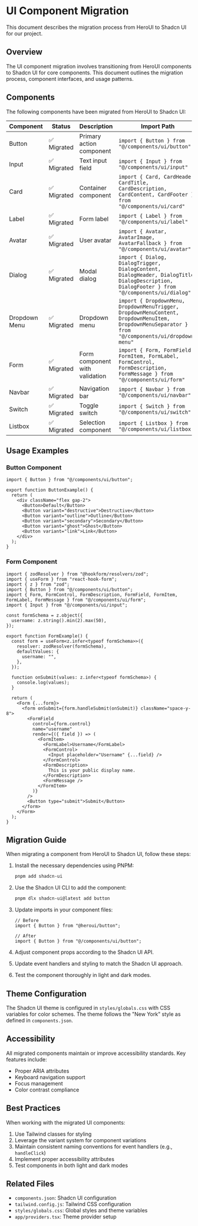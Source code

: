 # UI Component Migration

This document describes the migration process from HeroUI to Shadcn UI for our project.

## Overview

The UI component migration involves transitioning from HeroUI components to Shadcn UI for core components. This document outlines the migration process, component interfaces, and usage patterns.

## Components

The following components have been migrated from HeroUI to Shadcn UI:

| Component | Status | Description | Import Path |
|-----------|--------|-------------|------------|
| Button | ✅ Migrated | Primary action component | `import { Button } from "@/components/ui/button"` |
| Input | ✅ Migrated | Text input field | `import { Input } from "@/components/ui/input"` |
| Card | ✅ Migrated | Container component | `import { Card, CardHeader, CardTitle, CardDescription, CardContent, CardFooter } from "@/components/ui/card"` |
| Label | ✅ Migrated | Form label | `import { Label } from "@/components/ui/label"` |
| Avatar | ✅ Migrated | User avatar | `import { Avatar, AvatarImage, AvatarFallback } from "@/components/ui/avatar"` |
| Dialog | ✅ Migrated | Modal dialog | `import { Dialog, DialogTrigger, DialogContent, DialogHeader, DialogTitle, DialogDescription, DialogFooter } from "@/components/ui/dialog"` |
| Dropdown Menu | ✅ Migrated | Dropdown menu | `import { DropdownMenu, DropdownMenuTrigger, DropdownMenuContent, DropdownMenuItem, DropdownMenuSeparator } from "@/components/ui/dropdown-menu"` |
| Form | ✅ Migrated | Form component with validation | `import { Form, FormField, FormItem, FormLabel, FormControl, FormDescription, FormMessage } from "@/components/ui/form"` |
| Navbar | ✅ Migrated | Navigation bar | `import { Navbar } from "@/components/ui/navbar"` |
| Switch | ✅ Migrated | Toggle switch | `import { Switch } from "@/components/ui/switch"` |
| Listbox | ✅ Migrated | Selection component | `import { Listbox } from "@/components/ui/listbox"` |

## Usage Examples

### Button Component

```tsx
import { Button } from "@/components/ui/button";

export function ButtonExample() {
  return (
    <div className="flex gap-2">
      <Button>Default</Button>
      <Button variant="destructive">Destructive</Button>
      <Button variant="outline">Outline</Button>
      <Button variant="secondary">Secondary</Button>
      <Button variant="ghost">Ghost</Button>
      <Button variant="link">Link</Button>
    </div>
  );
}
```

### Form Component

```tsx
import { zodResolver } from "@hookform/resolvers/zod";
import { useForm } from "react-hook-form";
import { z } from "zod";
import { Button } from "@/components/ui/button";
import { Form, FormControl, FormDescription, FormField, FormItem, FormLabel, FormMessage } from "@/components/ui/form";
import { Input } from "@/components/ui/input";

const formSchema = z.object({
  username: z.string().min(2).max(50),
});

export function FormExample() {
  const form = useForm<z.infer<typeof formSchema>>({
    resolver: zodResolver(formSchema),
    defaultValues: {
      username: "",
    },
  });

  function onSubmit(values: z.infer<typeof formSchema>) {
    console.log(values);
  }

  return (
    <Form {...form}>
      <form onSubmit={form.handleSubmit(onSubmit)} className="space-y-8">
        <FormField
          control={form.control}
          name="username"
          render={({ field }) => (
            <FormItem>
              <FormLabel>Username</FormLabel>
              <FormControl>
                <Input placeholder="Username" {...field} />
              </FormControl>
              <FormDescription>
                This is your public display name.
              </FormDescription>
              <FormMessage />
            </FormItem>
          )}
        />
        <Button type="submit">Submit</Button>
      </form>
    </Form>
  );
}
```

## Migration Guide

When migrating a component from HeroUI to Shadcn UI, follow these steps:

1. Install the necessary dependencies using PNPM:
   ```bash
   pnpm add shadcn-ui
   ```

2. Use the Shadcn UI CLI to add the component:
   ```bash
   pnpm dlx shadcn-ui@latest add button
   ```

3. Update imports in your component files:
   ```tsx
   // Before
   import { Button } from "@heroui/button";
   
   // After
   import { Button } from "@/components/ui/button";
   ```

4. Adjust component props according to the Shadcn UI API.

5. Update event handlers and styling to match the Shadcn UI approach.

6. Test the component thoroughly in light and dark modes.

## Theme Configuration

The Shadcn UI theme is configured in `styles/globals.css` with CSS variables for color schemes. The theme follows the "New York" style as defined in `components.json`.

## Accessibility

All migrated components maintain or improve accessibility standards. Key features include:

- Proper ARIA attributes
- Keyboard navigation support
- Focus management
- Color contrast compliance

## Best Practices

When working with the migrated UI components:

1. Use Tailwind classes for styling
2. Leverage the variant system for component variations
3. Maintain consistent naming conventions for event handlers (e.g., `handleClick`)
4. Implement proper accessibility attributes
5. Test components in both light and dark modes

## Related Files

- `components.json`: Shadcn UI configuration
- `tailwind.config.js`: Tailwind CSS configuration
- `styles/globals.css`: Global styles and theme variables
- `app/providers.tsx`: Theme provider setup 